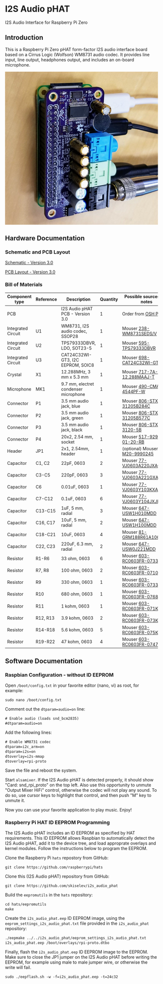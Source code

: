 # I2S Audio pHAT
I2S Audio Interface for Raspberry Pi Zero

## Introduction
This is a Raspberry Pi Zero pHAT form-factor I2S audio interface board based on a Cirrus Logic (Wolfson) WM8731 audio codec. It provides line input, line output, headphones output, and includes an on-board microphone.

![Micro 8088 Assembled Board](images/I2S_Audio_pHAT-Complete-3.0.jpg)

## Hardware Documentation

### Schematic and PCB Layout

[Schematic - Version 3.0](documentation/I2S_Audio_pHAT-Schematic-3.0.pdf)

[PCB Layout - Version 3.0](documentation/I2S_Audio_pHAT-Board-3.0.pdf)

### Bill of Materials

Component type     | Reference | Description                       | Quantity | Possible sources and notes 
------------------ | --------- | --------------------------------- | -------- | --------------------------
PCB                |           | I2S Audio pHAT PCB - Version 3.0  | 1        | Order from [OSH Park](https://oshpark.com/shared_projects/yxrgLBxI)
Integrated Circuit | U1        | WM8731, I2S audio codec, SSOP28   | 1        | Mouser [238-WM8731SEDS/V](https://www.mouser.com/ProductDetail/238-WM8731SEDS-V)
Integrated Circuit | U2        | TPS79333DBVR, LDO, SOT23-5        | 1        | Mouser [595-TPS79333DBVR](https://www.mouser.com/ProductDetail/595-TPS79333DBVR)
Integrated Circuit | U3        | CAT24C32WI-GT3, I2C EEPROM, SOIC8 | 1        | Mouser [698-CAT24C32WI-GT3](https://www.mouser.com/ProductDetail/698-CAT24C32WI-GT3)
Crystal            | X1        | 12.288MHz, 3 mm x 5.3 mm          | 1        | Mouser [717-7A-12.288MAAJ-T](https://www.mouser.com/ProductDetail/717-7A-12288MAAJ-T)
Microphone         | MK1       | 9.7 mm, electret condenser microphone | 1        | Mouser [490-CMA-4544PF-W](https://www.mouser.com/ProductDetail/490-CMA-4544PF-W)
Connector          | P1        | 3.5 mm audio jack, blue           | 1        | Mouser [806-STX-31205B284C](https://www.mouser.com/ProductDetail/806-STX-31205B284C)
Connector          | P2        | 3.5 mm audio jack, green          | 1        | Mouser [806-STX-31205B577C](https://www.mouser.com/ProductDetail/806-STX-31205B577C)
Connector          | P3        | 3.5 mm audio jack, black          | 1        | Mouser [806-STX-3120-5B](https://www.mouser.com/ProductDetail/806-STX-3120-5B)
Connector          | P4        | 20x2, 2.54 mm, socket             | 1        | Mouser [517-929852-01-20-RB](https://www.mouser.com/ProductDetail/517-929852-01-20-RB)
Header             | JP1       | 2x1, 2.54mm, header               | 1        | (optional) Mouser [855-M20-9990245](https://www.mouser.com/ProductDetail/855-M20-9990245)
Capacitor          | C1, C2    | 22pF, 0603                        | 2        | Mouser [77-VJ0603A220JXACBC](https://www.mouser.com/ProductDetail/77-VJ0603A220JXACBC)
Capacitor          | C3-C5     | 220pF, 0603                       | 3        | Mouser [77-VJ0603A221GXAPBC](https://www.mouser.com/ProductDetail/77-VJ0603A221GXAPBC)
Capacitor          | C6        | 0.01uF, 0603                      | 1        | Mouser [77-VJ0603Y103KXACBC](https://www.mouser.com/ProductDetail/77-VJ0603Y103KXACBC)
Capacitor          | C7-C12    | 0.1uF, 0603                       | 6        | Mouser [77-VJ0603Y104JXJPBC](https://www.mouser.com/ProductDetail/77-VJ0603Y104JXJPBC)
Capacitor          | C13-C15   | 1uF, 5 mm, radial                 | 3        | Mouser [647-USW1H010MDD](https://www.mouser.com/ProductDetail/647-USW1H010MDD)
Capacitor          | C16, C17  | 10uF, 5 mm, radial                | 2        | Mouser [647-USW1H100MDD](https://www.mouser.com/ProductDetail/647-USW1H100MDD)
Capacitor          | C18-C21   | 10uF, 0603                        | 4        | Mouser [81-GRM188R61A106KE9D](https://www.mouser.com/ProductDetail/81-GRM188R61A106KE9D)
Capacitor          | C22, C23  | 220uF, 6.3 mm, radial             | 2        | Mouser [647-USW0J221MDD](https://www.mouser.com/ProductDetail/647-USW0J221MDD)
Resistor           | R1-R6     | 33 ohm, 0603                      | 6        | Mouser [603-RC0603FR-0733RL](https://www.mouser.com/ProductDetail/603-RC0603FR-0733RL)
Resistor           | R7, R8    | 100 ohm, 0603                     | 2        | Mouser [603-RC0603FR-07100RL](https://www.mouser.com/ProductDetail/603-RC0603FR-07100RL)
Resistor           | R9        | 330 ohm, 0603                     | 1        | Mouser [603-RC0603FR-07330RL](https://www.mouser.com/ProductDetail/603-RC0603FR-07330RL)
Resistor           | R10       | 680 ohm, 0603                     | 1        | Mouser [603-RC0603FR-07680RL](https://www.mouser.com/ProductDetail/603-RC0603FR-07680RL)
Resistor           | R11       | 1 kohm, 0603                      | 1        | Mouser [603-RC0603FR-071KL](https://www.mouser.com/ProductDetail/603-RC0603FR-071KL)
Resistor           | R12, R13  | 3.9 kohm, 0603                    | 2        | Mouser [603-RC0603FR-073K9L](https://www.mouser.com/ProductDetail/603-RC0603FR-073K9L)
Resistor           | R14-R18   | 5.6 kohm, 0603                    | 5        | Mouser [603-RC0603FR-075K6L](https://www.mouser.com/ProductDetail/603-RC0603FR-075K6L)
Resistor           | R19-R22   | 47 kohm, 0603                     | 4        | Mouser [603-RC0603FR-0747KL](https://www.mouser.com/ProductDetail/603-RC0603FR-0747KL)

## Software Documentation

### Raspbian Configuration - without ID EEPROM

Open `/boot/config.txt` in your favorite editor (nano, vi) as root, for example:

    sudo nano /boot/config.txt

Comment out the `dtparam=audio=on` line:

    # Enable audio (loads snd_bcm2835)
    #dtparam=audio=on

Add the following lines:

    # Enable WM8731 codec
    dtparam=i2c_arm=on
    dtparam=i2s=on
    dtoverlay=i2s-mmap
    dtoverlay=rpi-proto

Save the file and reboot the system.

Start `alsamixer`. If the I2S Audio pHAT is detected properly, it should show "Card: snd_rpi_proto" on the top left. Also use this opportunity to unmute "Output Mixer HiFi" control, otherwise the codec will not play any sound. To do so, use cursor keys to highlight that control, and then push "M" key to unmute it.

Now you can use your favorite application to play music. Enjoy!

### Raspberry Pi HAT ID EEPROM Programming

The I2S Audio pHAT includes an ID EEPROM as specified by HAT requirements. This ID EEPROM allows Raspbian to automatically detect the I2S Audio pHAT, add it to the device tree, and load approprate overlays and kernel modules. Follow the instructions below to program the EEPROM.

Clone the Raspberry Pi `hats` repostory from GitHub:

    git clone https://github.com/raspberrypi/hats

Clone this (I2S Audio pHAT) repository from GitHub:

    git clone https://github.com/skiselev/i2s_audio_phat

Build the `eepromutils` in the `hats` repository:

    cd hats/eepromutils
    make

Create the `i2s_audio_phat.eep` ID EEPROM image, using the `eeprom_settings_i2s_audio_phat.txt` file provided in the `i2s_audio_phat` repository:

    ./eepmake ../../i2s_audio_phat/eeprom_settings_i2s_audio_phat.txt i2s_audio_phat.eep /boot/overlays/rpi-proto.dtbo

Finally, flash the `i2s_audio_phat.eep` ID EEPROM image to the EEPROM. Make sure to close the JP1 jumper on the I2S Audio pHAT before writing the EEPROM, for example using male to male jumper wire, or otherwise the write will fail.

    sudo ./eepflash.sh -w -f=i2s_audio_phat.eep -t=24c32
